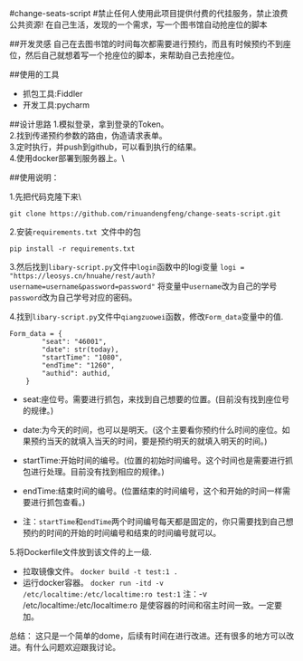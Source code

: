 #change-seats-script
#禁止任何人使用此项目提供付费的代挂服务，禁止浪费公共资源!
在自己生活，发现的一个需求，写一个图书馆自动抢座位的脚本

##开发灵感
自己在去图书馆的时间每次都需要进行预约，而且有时候预约不到座位，然后自己就想着写一个抢座位的脚本，来帮助自己去抢座位。

##使用的工具
- 抓包工具:Fiddler
- 开发工具:pycharm



##设计思路
1.模拟登录，拿到登录的Token。\
2.找到传递预约参数的路由，伪造请求表单。\
3.定时执行，并push到github，可以看到执行的结果。\
4.使用docker部署到服务器上。\


##使用说明：


1.先把代码克隆下来\
```
git clone https://github.com/rinuandengfeng/change-seats-script.git
```
2.安装```requirements.txt ```文件中的包
```
pip install -r requirements.txt
```

3.然后找到```libary-script.py```文件中```login```函数中的logi变量
```logi = "https://leosys.cn/hnuahe/rest/auth?username=username&password=password"```
将变量中```username```改为自己的学号```password```改为自己学号对应的密码。

4.找到```libary-script.py```文件中```qiangzuowei```函数，修改```Form_data```变量中的值.
```
Form_data = {
        "seat": "46001",
        "date": str(today),
        "startTime": "1080",
        "endTime": "1260",
        "authid": authid,
    }
```

- seat:座位号。需要进行抓包，来找到自己想要的位置。(目前没有找到座位号的规律。)

- date:为今天的时间，也可以是明天。(这个主要看你预约什么时间的座位。如果预约当天的就填入当天的时间，要是预约明天的就填入明天的时间。)

- startTime:开始时间的编号。(位置的初始时间编号。这个时间也是需要进行抓包进行处理。目前没有找到相应的规律。)
- endTime:结束时间的编号。(位置结束的时间编号，这个和开始的时间一样需要进行抓包查看。)

- 注：```startTime```和```endTime```两个时间编号每天都是固定的，你只需要找到自己想预约的时间的开始的时间编号和结束的时间编号就可以。

5.将Dockerfile文件放到该文件的上一级.
 - 拉取镜像文件。
 ```docker build -t test:1 . ```
 - 运行docker容器。
 ``` docker run -itd -v /etc/localtime:/etc/localtime:ro test:1 ```
 注：-v /etc/localtime:/etc/localtime:ro 是使容器的时间和宿主时间一致。一定要加。
  

总结：
    这只是一个简单的dome，后续有时间在进行改进。还有很多的地方可以改进。有什么问题欢迎跟我讨论。
 


